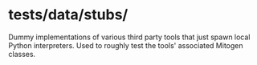 
# tests/data/stubs/

Dummy implementations of various third party tools that just spawn local Python
interpreters. Used to roughly test the tools' associated Mitogen classes.
